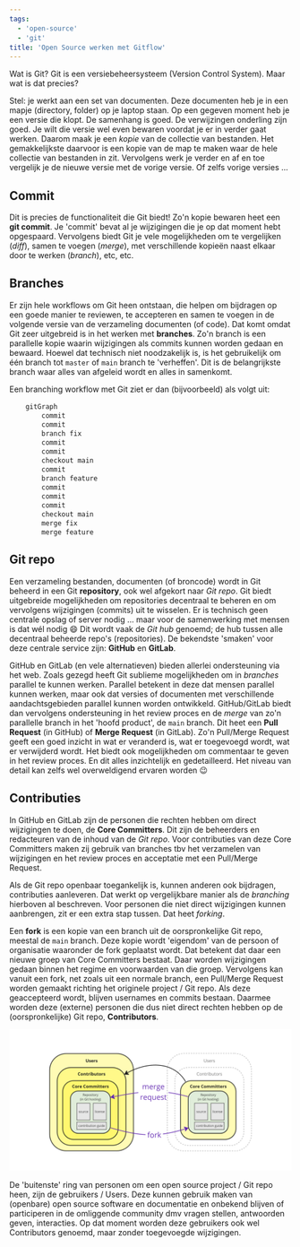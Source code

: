 ```yaml
---
tags:
  - 'open-source'
  - 'git'
title: 'Open Source werken met Gitflow'
---
```


Wat is Git? Git is een versiebeheersysteem (Version Control System). Maar wat is dat precies?

Stel: je werkt aan een set van documenten. Deze documenten heb je in een mapje (directory, folder) op je laptop staan. Op een gegeven moment heb je een versie die klopt. De samenhang is goed. De verwijzingen onderling zijn goed. Je wilt die versie wel even bewaren voordat je er in verder gaat werken. Daarom maak je een _kopie_ van de collectie van bestanden. Het gemakkelijkste daarvoor is een kopie van de map te maken waar de hele collectie van bestanden in zit. Vervolgens werk je verder en af en toe vergelijk je de nieuwe versie met de vorige versie. Of zelfs vorige versies ...

## Commit
Dit is precies de functionaliteit die Git biedt! Zo'n kopie bewaren heet een **git commit**. Je 'commit' bevat al je wijzigingen die je op dat moment hebt opgespaard. Vervolgens biedt Git je vele mogelijkheden om te vergelijken (_diff_), samen te voegen (_merge_), met verschillende kopieën naast elkaar door te werken (_branch_), etc, etc.

## Branches
Er zijn hele workflows om Git heen ontstaan, die helpen om bijdragen op een goede manier te reviewen, te accepteren en samen te voegen in de volgende versie van de verzameling documenten (of code). Dat komt omdat Git zeer uitgebreid is in het werken met **branches**. Zo'n branch is een parallelle kopie waarin wijzigingen als commits kunnen worden gedaan en bewaard. Hoewel dat technisch niet noodzakelijk is, is het gebruikelijk om één branch tot `master` of `main` branch te 'verheffen'. Dit is de belangrijkste branch waar alles van afgeleid wordt en alles in samenkomt.

Een branching workflow met Git ziet er dan (bijvoorbeeld) als volgt uit:

```mermaid
    gitGraph
        commit
        commit
        branch fix
        commit
        commit
        checkout main
        commit
        branch feature
        commit
        commit
        commit
        checkout main
        merge fix
        merge feature
```

## Git repo

Een verzameling bestanden, documenten (of broncode) wordt in Git beheerd in een Git **repository**, ook wel afgekort naar _Git repo_. Git biedt uitgebreide mogelijkheden om repositories decentraal te beheren en om vervolgens wijzigingen (commits) uit te wisselen. Er is technisch geen centrale opslag of server nodig ... maar voor de samenwerking met mensen is dat wél nodig 😄 Dit wordt vaak de _Git hub_ genoemd; de hub tussen alle decentraal beheerde repo's (repositories). De bekendste 'smaken' voor deze centrale service zijn: **GitHub** en **GitLab**.

GitHub en GitLab (en vele alternatieven) bieden allerlei ondersteuning via het web. Zoals gezegd heeft Git sublieme mogelijkheden om in _branches_ parallel te kunnen werken. Parallel betekent in deze dat mensen parallel kunnen werken, maar ook dat versies of documenten met verschillende aandachtsgebieden parallel kunnen worden ontwikkeld. GitHub/GitLab biedt dan vervolgens ondersteuning in het review proces en de _merge_ van zo'n parallelle branch in het 'hoofd product', de `main` branch. Dit heet een **Pull Request** (in GitHub) of **Merge Request** (in GitLab). Zo'n Pull/Merge Request geeft een goed inzicht in wat er veranderd is, wat er toegevoegd wordt, wat er verwijderd wordt. Het biedt ook mogelijkheden om commentaar te geven in het review proces. En dit alles inzichtelijk en gedetailleerd. Het niveau van detail kan zelfs wel overweldigend ervaren worden 😉

## Contributies

In GitHub en GitLab zijn de personen die rechten hebben om direct wijzigingen te doen, de **Core Committers**. Dit zijn de beheerders en redacteuren van de inhoud van de _Git repo_. Voor contributies van deze Core Committers maken zij gebruik van branches tbv het verzamelen van wijzigingen en het review proces en acceptatie met een Pull/Merge Request.

Als de Git repo openbaar toegankelijk is, kunnen anderen ook bijdragen, contributies aanleveren. Dat werkt op vergelijkbare manier als de _branching_ hierboven al beschreven. Voor personen die niet direct wijzigingen kunnen aanbrengen, zit er een extra stap tussen. Dat heet _forking_.

Een **fork** is een kopie van een branch uit de oorspronkelijke Git repo, meestal de `main` branch. Deze kopie wordt 'eigendom' van de persoon of organisatie waaronder de fork geplaatst wordt. Dat betekent dat daar een nieuwe groep van Core Committers bestaat. Daar worden wijzigingen gedaan binnen het regime en voorwaarden van die groep. Vervolgens kan vanuit een fork, net zoals uit een normale branch, een Pull/Merge Request worden gemaakt richting het originele project / Git repo. Als deze geaccepteerd wordt, blijven usernames en commits bestaan. Daarmee worden deze (externe) personen die dus niet direct rechten hebben op de (oorspronkelijke) Git repo, **Contributors**.

![Pull Request flow](./img/45be3fdbf896da188ba5a3fe3c029bc1f6d5fc78.png)

De 'buitenste' ring van personen om een open source project / Git repo heen, zijn de gebruikers / Users. Deze kunnen gebruik maken van (openbare) open source software en documentatie en onbekend blijven of participeren in de omliggende community dmv vragen stellen, antwoorden geven, interacties. Op dat moment worden deze gebruikers ook wel Contributors genoemd, maar zonder toegevoegde wijzigingen.